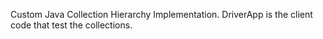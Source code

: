 Custom Java Collection Hierarchy Implementation.
DriverApp is the client code that test the collections.
